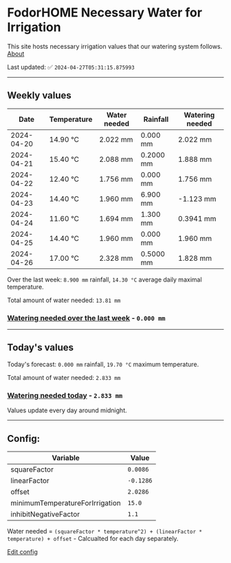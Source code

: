# FodorHOME Necessary Water for Irrigation

This site hosts necessary irrigation values that our watering system follows. [About](https://github.com/redyau/irrigation)

Last updated: ✅ `2024-04-27T05:31:15.875993`

---

## Weekly values

| Date | Temperature | Water needed | Rainfall | Watering needed |
|-----|-----|-----|-----|-----|
| 2024-04-20 | 14.90 °C | 2.022 mm | 0.000 mm | 2.022 mm |
| 2024-04-21 | 15.40 °C | 2.088 mm | 0.2000 mm | 1.888 mm |
| 2024-04-22 | 12.40 °C | 1.756 mm | 0.000 mm | 1.756 mm |
| 2024-04-23 | 14.40 °C | 1.960 mm | 6.900 mm | -1.123 mm |
| 2024-04-24 | 11.60 °C | 1.694 mm | 1.300 mm | 0.3941 mm |
| 2024-04-25 | 14.40 °C | 1.960 mm | 0.000 mm | 1.960 mm |
| 2024-04-26 | 17.00 °C | 2.328 mm | 0.5000 mm | 1.828 mm |


Over the last week: `8.900 mm` rainfall, `14.30 °C` average daily maximal temperature.

Total amount of water needed: `13.81 mm`

### [Watering needed over the last week](lastweek.txt) - `0.000 mm`

---

## Today's values

Today's forecast: `0.000 mm` rainfall, `19.70 °C` maximum temperature.

Total amount of water needed: `2.833 mm`

### [Watering needed today](today.txt) - `2.833 mm`

Values update every day around midnight.

---

## Config:

| Variable | Value |
|-----|-----|
| squareFactor | `0.0086` |
| linearFactor | `-0.1286` |
| offset | `2.0286` |
| minimumTemperatureForIrrigation | `15.0` |
| inhibitNegativeFactor | `1.1` |

Water needed = `(squareFactor * temperature^2) + (linearFactor * temperature) + offset` - Calcualted for each day separately.

[Edit config](https://github.com/RedyAu/irrigation/edit/main/config.json)
